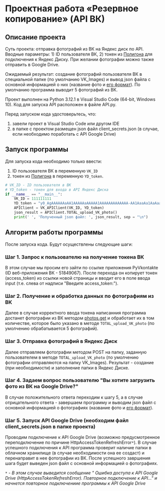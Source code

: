 # Проектная работа «Резервное копирование» (API ВК)

## Описание проекта
Суть проекта: отправка фотографий из ВК на Яндекс диск по API. Вводные параметры: 1) ID пользователя ВК, 2) токен из [Полигона](https://yandex.ru/dev/disk/poligon/) для подключения к Яндекс Диску. При желании фотографии можно также отправить в Google Drive.

Ожидаемый результат: создание фотографий пользователя ВК в специальной папке (по умолчанию VK_Images) и вывод json файла с основной информацией о них (название фото и [его формат](https://dev.vk.com/ru/reference/objects/photo-sizes)). По умолчанию программа выводит 5 фотографий из ВК.

Проект выполнен на Python 3.12.1 в Visual Studio Code (64-bit, Windows 10). Код для запуска API расположен в файле API.py.

Перед запуском кода удостоверьтесь, что:
1. завели проект в Visual Studio Code или другом IDE
2. в папке с проектом размещен json файл client_secrets.json (в случае, если необходимо поработать с API Google Drive)

## Запуск программы
Для запуска кода необходимо только ввести: 
1) ID пользователя ВК в переменную  ```VK_ID```
2) токен из [Полигона](https://yandex.ru/dev/disk/poligon/) в переменную ```YD_token```.

```python
# VK_ID - ID пользователя в ВК
# YD_token - токен для входа в API Яндекс Диска
if __name__ == "__main__":
    VK_ID = 111111111
    YD_token = "y0_AgAAAAAAaAA1AAAAAaAAAAA1AAAAAAAAAAAAA-AA1AaaAa1AaAaaa_aAaA"
    APIClient = VK_APIClient(VK_ID, YD_token)
    json_result = APIClient.TOTAL_upload_VK_photo()
    print(' ', 'Полученный json файл: ', json_result, sep = "\n")
```

## Алгоритм работы программы
После запуска кода. Будут осуществлены следующие шаги:

### **Шаг 1. Запрос к пользователю на получение токена ВК** 

В этом случае мы просим его зайти по ссылке приложения PyVkontakte (ID веб-приложения ВК - 51849067). После перехода он копирует токен (access_token) из ссылки новой страницы и вводит его в поле ввода input (т.е. слева от надписи "Введите access_token:").


### **Шаг 2. Получение и обработка данных по фотографиям из ВК** 

Далее в случае корректного ввода токена написанния программа достанет фотографии из ВК методом [photos.get](https://dev.vk.com/ru/method/photos.get) и обработает их в том количестве, которое было указано в методе ```TOTAL_upload_VK_photo``` (по умолчению обрабатывается 5 фотографий).


### **Шаг 3. Отправка фотографий в Яндекс Диск** 

Далее отправляем фотографии методом POST на папку, заданную пользователем в методе ```TOTAL_upload_VK_photo``` (по умолчению фотографии отправляются на папку VK_Images). Результат - создание (при необходимости) и заполнение папки в Яндекс Диске.


### **Шаг 4. Задаем вопрос пользователю "Вы хотите загрузить фото из ВК на Google Drive?"** 

В случае положительного ответа переходим к шагу 5, а в случае отрицательного ответа - завершаем программу и выводим json файл с основной информацией о фотографиях (название фото и [его формат](https://dev.vk.com/ru/reference/objects/photo-sizes)).


### **Шаг 5. Запуск API Google Drive (необходим файл client_secrets.json в папке проекта)** 

Проводим подключение к API Google Drive (возможно предусмотренное переподключение по причине HttpAccessTokenRefreshError```*```). В случае успешного подключения к API программа проверит наличие папки в облачном хранилище (в случае необходимости она ее создаст) и перенаправит в нее фотографии из ВК. После успешного завршения шага будет выведен json файл с основной информацией о фотографиях.

```*``` - *В этом случае выведится сообщение " Ошибка доступа к API Google Drive (HttpAccessTokenRefreshError). Повторное подключение к API..." и начнется повторное подключениие программы к API Google Drive*

